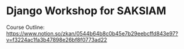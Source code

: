 # Django Workshop for SAKSIAM

Course Outline: https://www.notion.so/zkan/0544b64b8c0b45e7b29eebcffd843e97?v=f3224ac1fa3b47898e26bf8f0773ad22
